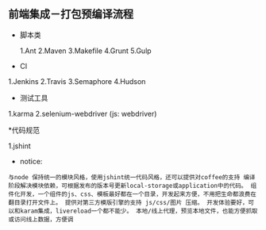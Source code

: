 ## 前端集成－打包预编译流程

* 脚本类

  1.Ant
  2.Maven
  3.Makefile
  4.Grunt
  5.Gulp

* CI

1.Jenkins
2.Travis
3.Semaphore
4.Hudson

* 测试工具

1.karma
2.selenium-webdriver (js: webdriver)

*代码规范

1.jshint

* notice:

`
与node 保持统一的模块风格，使用jshint统一代码风格，还可以提供对coffee的支持
编译阶段解决模块依赖，可根据发布的版本号更新local-storage或application中的代码。
组件化开发，一个组件的js、css、模板最好都在一个目录，开发起来方便，不用把生命都浪费在翻目录打开文件上。
提供对第三方模版引擎的支持
js/css/图片 压缩。
开发体验要好，可以和karam集成，livereload一个都不能少。
本地/线上代理，预览本地文件，也能方便抓取或访问线上数据，方便调
`
